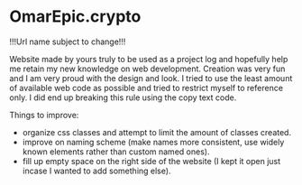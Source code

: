 # OmarEpic.crypto
!!!Url name subject to change!!!

Website made by yours truly to be used as a project log and hopefully help me retain my new knowledge on web development.
Creation was very fun and I am very proud with the design and look.
I tried to use the least amount of available web code as possible and tried to restrict myself to reference only. 
I did end up breaking this rule using the copy text code.

Things to improve: 
- organize css classes and attempt to limit the amount of classes created.
- improve on naming scheme (make names more consistent, use widely known elements rather than custom named ones).
- fill up empty space on the right side of the website (I kept it open just incase I wanted to add something else).
